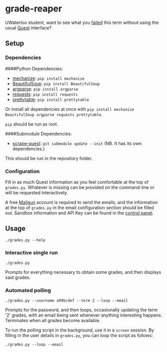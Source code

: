 # grade-reaper

UWaterloo student, want to see what you [failed](http://ugradcalendar.uwaterloo.ca/page/uWaterloo-Grading-System) this term without using the usual [Quest](http://quest.uwaterloo.ca/) interface?

## Setup

### Dependencies

####Python Dependencies:

* [mechanize](http://wwwsearch.sourceforge.net/mechanize/): `pip install mechanize`
* [BeautifulSoup](http://www.crummy.com/software/BeautifulSoup/): `pip install BeautifulSoup`
* [argparse](https://code.google.com/p/argparse/): `pip install argparse`
* [requests](http://docs.python-requests.org/en/latest/): `pip install requests`
* [prettytable](http://code.google.com/p/prettytable/): `pip install prettytable`

Or install all dependencies at once with `pip install mechanize BeautifulSoup argparse requests prettytable`.

`pip` should be run as root.

####Submodule Dependencies:

* [scrape-quest](https://github.com/0/scrape-quest): `git submodule update --init` (NB. It has its own dependencies.)

This should be run in the repository folder.

### Configuration

Fill in as much Quest information as you feel comfortable at the top of `grades.py`. Whatever is missing can be provided on the command-line or will be requested interactively.

A free [Mailgun](https://mailgun.com) account is required to send the emails, and the information at the top of `grades.py` in the email configuration section should be filled out. Sandbox information and API Key can be found in the [control panel](https://mailgun.com/cp).

## Usage

`./grades.py --help`

### Interactive single run

`./grades.py`

Prompts for everything necessary to obtain some grades, and then displays said grades.

### Automated polling

`./grades.py --username a99bcdef --term 2 --loop --email`

Prompts for the password, and then loops, occasionally updating the term '2' grades, with an email being sent whenever anything interesting happens. Terminates when all grades become available.

To run the polling script in the background, use it in a `screen` session. By filling in the user details in `grades.py`, you can loop the script as follows:

`./grades.py --loop --email`